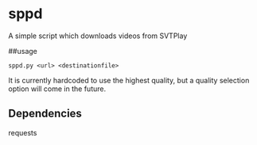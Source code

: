 # sppd
A simple script which downloads videos from SVTPlay

##usage

	sppd.py <url> <destinationfile>
	
It is currently hardcoded to use the highest quality, but a quality selection option will come in the future.

## Dependencies
requests
